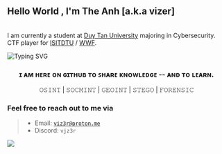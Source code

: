 ## Hello World , I'm The Anh [a.k.a vizer]
<br>I am currently a student at [Duy Tan University](https://duytan.edu.vn) majoring in Cybersecurity.
<br>CTF player for [ISITDTU](https://ctftime.org/team/8241) / [WWF](https://ctftime.org/team/283853).

![Typing SVG](https://readme-typing-svg.demolab.com?font=Goldma&duration=2000&pause=200&color=008505&background=000000&multiline=true&random=false&height=85&lines=%24whoami;vizer;%5Ba.k.a+vjz3r+%F0%9F%9B%B8%5D)
### <p align="center"> ɪ ᴀᴍ ʜᴇʀᴇ ᴏɴ ɢɪᴛʜᴜʙ ᴛᴏ ꜱʜᴀʀᴇ ᴋɴᴏᴡʟᴇᴅɢᴇ -- ᴀɴᴅ ᴛᴏ ʟᴇᴀʀɴ. </p>
<p align="center">𝙾𝚂𝙸𝙽𝚃 | 𝚂𝙾𝙲𝙼𝙸𝙽𝚃 | 𝙶𝙴𝙾𝙸𝙽𝚃 | 𝚂𝚃𝙴𝙶𝙾 | 𝙵𝙾𝚁𝙴𝙽𝚂𝙸𝙲 </p>



### Feel free to reach out to me via
>
> - Email: <code>viz3r@proton.me</code>
> - Discord: <code>vjz3r</code>

![](https://komarev.com/ghpvc/?username=vjz3r&color=lightgrey)
